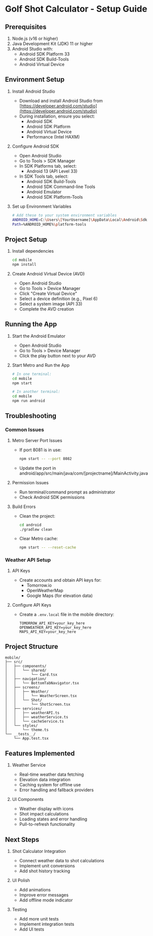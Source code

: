 # Golf Shot Calculator - Setup Guide

## Prerequisites

1. Node.js (v16 or higher)
2. Java Development Kit (JDK) 11 or higher
3. Android Studio with:
   - Android SDK Platform 33
   - Android SDK Build-Tools
   - Android Virtual Device

## Environment Setup

1. Install Android Studio
   - Download and install Android Studio from [https://developer.android.com/studio](https://developer.android.com/studio)
   - During installation, ensure you select:
     - Android SDK
     - Android SDK Platform
     - Android Virtual Device
     - Performance (Intel HAXM)

2. Configure Android SDK
   - Open Android Studio
   - Go to Tools > SDK Manager
   - In SDK Platforms tab, select:
     - Android 13 (API Level 33)
   - In SDK Tools tab, select:
     - Android SDK Build-Tools
     - Android SDK Command-line Tools
     - Android Emulator
     - Android SDK Platform-Tools

3. Set up Environment Variables
   ```bash
   # Add these to your system environment variables
   ANDROID_HOME=C:\Users\[YourUsername]\AppData\Local\Android\Sdk
   Path=%ANDROID_HOME%\platform-tools
   ```

## Project Setup

1. Install dependencies
   ```bash
   cd mobile
   npm install
   ```

2. Create Android Virtual Device (AVD)
   - Open Android Studio
   - Go to Tools > Device Manager
   - Click "Create Virtual Device"
   - Select a device definition (e.g., Pixel 6)
   - Select a system image (API 33)
   - Complete the AVD creation

## Running the App

1. Start the Android Emulator
   - Open Android Studio
   - Go to Tools > Device Manager
   - Click the play button next to your AVD

2. Start Metro and Run the App
   ```bash
   # In one terminal:
   cd mobile
   npm start

   # In another terminal:
   cd mobile
   npm run android
   ```

## Troubleshooting

### Common Issues

1. Metro Server Port Issues
   - If port 8081 is in use:
     ```bash
     npm start -- --port 8082
     ```
   - Update the port in android/app/src/main/java/com/[projectname]/MainActivity.java

2. Permission Issues
   - Run terminal/command prompt as administrator
   - Check Android SDK permissions

3. Build Errors
   - Clean the project:
     ```bash
     cd android
     ./gradlew clean
     ```
   - Clear Metro cache:
     ```bash
     npm start -- --reset-cache
     ```

### Weather API Setup

1. API Keys
   - Create accounts and obtain API keys for:
     - Tomorrow.io
     - OpenWeatherMap
     - Google Maps (for elevation data)

2. Configure API Keys
   - Create a `.env.local` file in the mobile directory:
     ```
     TOMORROW_API_KEY=your_key_here
     OPENWEATHER_API_KEY=your_key_here
     MAPS_API_KEY=your_key_here
     ```

## Project Structure

```
mobile/
├── src/
│   ├── components/
│   │   └── shared/
│   │       └── Card.tsx
│   ├── navigation/
│   │   └── BottomTabNavigator.tsx
│   ├── screens/
│   │   ├── Weather/
│   │   │   └── WeatherScreen.tsx
│   │   └── Shot/
│   │       └── ShotScreen.tsx
│   ├── services/
│   │   ├── weatherAPI.ts
│   │   ├── weatherService.ts
│   │   └── cacheService.ts
│   └── styles/
│       └── theme.ts
└── __tests__/
    └── App.test.tsx
```

## Features Implemented

1. Weather Service
   - Real-time weather data fetching
   - Elevation data integration
   - Caching system for offline use
   - Error handling and fallback providers

2. UI Components
   - Weather display with icons
   - Shot impact calculations
   - Loading states and error handling
   - Pull-to-refresh functionality

## Next Steps

1. Shot Calculator Integration
   - Connect weather data to shot calculations
   - Implement unit conversions
   - Add shot history tracking

2. UI Polish
   - Add animations
   - Improve error messages
   - Add offline mode indicator

3. Testing
   - Add more unit tests
   - Implement integration tests
   - Add UI tests
